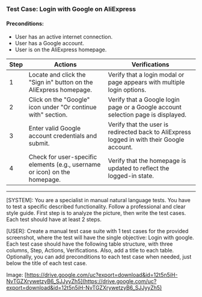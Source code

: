 ### Test Case: Login with Google on AliExpress

#### Preconditions:

- User has an active internet connection.
- User has a Google account.
- User is on the AliExpress homepage.

| Step | Actions                                                                    | Verifications                                                                              |
| ---- | -------------------------------------------------------------------------- | ------------------------------------------------------------------------------------------ |
| 1    | Locate and click the "Sign in" button on the AliExpress homepage.          | Verify that a login modal or page appears with multiple login options.                     |
| 2    | Click on the "Google" icon under "Or continue with" section.               | Verify that a Google login page or a Google account selection page is displayed.           |
| 3    | Enter valid Google account credentials and submit.                         | Verify that the user is redirected back to AliExpress logged in with their Google account. |
| 4    | Check for user-specific elements (e.g., username or icon) on the homepage. | Verify that the homepage is updated to reflect the logged-in state.                        |

---

[SYSTEM]: You are a specialist in manual natural language tests. You have to test a specific described functionality. Follow a professional and clear style guide. First step is to analyze the picture, then write the test cases. Each test should have at least 2 steps.

[USER]: Create a manual test case suite with 1 test cases for the provided screenshot, where the test will have the single objective: Login with google. Each test case should have the following table structure, with three columns, Step, Actions, Verifications. Also, add a title to each table. Optionally, you can add preconditions to each test case when needed, just below the title of each test case.

Image: [https://drive.google.com/uc?export=download&id=12t5n5iH-NvTGZXrywetzyB6_SJJyyZh5](https://drive.google.com/uc?export=download&id=12t5n5iH-NvTGZXrywetzyB6_SJJyyZh5)
